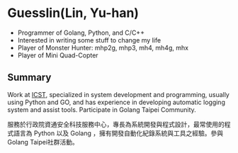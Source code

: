 # Guesslin(Lin, Yu-han)

* Programmer of Golang, Python, and C/C++
* Interested in writing some stuff to change my life
* Player of Monster Hunter: mhp2g, mhp3, mh4, mh4g, mhx
* Player of Mini Quad-Copter


## Summary

Work at [ICST][], specialized in system development and programming, usually using Python and GO, and has experience in developing automatic logging system and assist tools. Participate in Golang Taipei Community.

服務於行政院資通安全科技服務中心，專長為系統開發與程式設計，最常使用的程式語言為 Python 以及 Golang ，擁有開發自動化紀錄系統與工具之經驗。參與Golang Taipei社群活動。

[ICST]: https://www.icst.org.tw/

